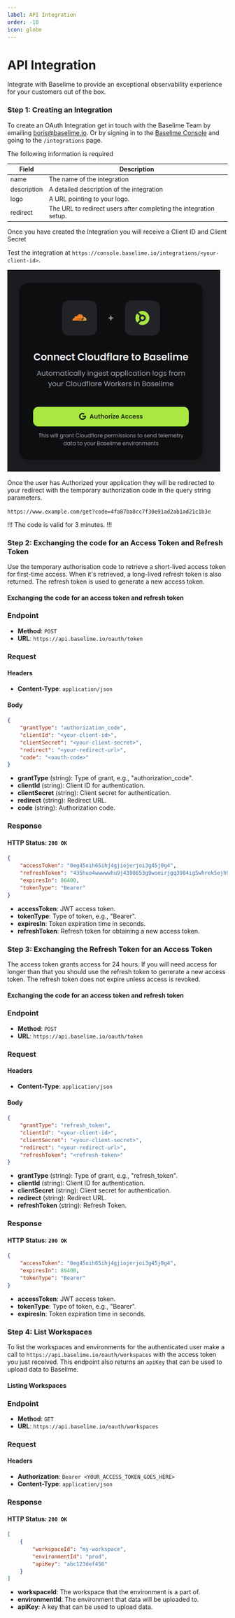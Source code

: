 ```yaml
---
label: API Integration
order: -10
icon: globe
---
```


# API Integration

Integrate with Baselime to provide an exceptional observability experience for your customers out of the box.

### Step 1: Creating an Integration

To create an OAuth Integration get in touch with the Baselime Team by emailing [boris@baselime.io](mailto:boris@baselime.io). Or by signing in to the [Baselime Console](https://console.baselime.io) and going to the `/integrations` page.

The following information is required

| Field       | Description                                                       |
| ----------- | ----------------------------------------------------------------- |
| name        | The name of the integration                                       |
| description | A detailed description of the integration                         |
| logo        | A URL pointing to your logo.                                      |
| redirect    | The URL to redirect users after completing the integration setup. |


Once you have created the Integration you will receive a Client ID and Client Secret

Test the integration at `https://console.baselime.io/integrations/<your-client-id>`. 

![A Baselime Integration](../assets/images/illustrations/integration.png)

Once the user has Authorized your application they will be redirected to your redirect with the temporary authorization code in the query string parameters.

`https://www.example.com/get?code=4fa87ba8cc7f30e91ad2ab1ad21c1b3e`

!!!
The code is valid for 3 minutes.
!!!

### Step 2: Exchanging the code for an Access Token and Refresh Token

Use the temporary authorisation code to retrieve a short-lived access token for first-time access. When it's retrieved, a long-lived refresh token is also returned. The refresh token is used to generate a new access token.

#### Exchanging the code for an access token and refresh token

### Endpoint

- **Method**: `POST`
- **URL**: `https://api.baselime.io/oauth/token`

### Request

#### Headers

- **Content-Type**: `application/json`

#### Body

```json # :icon-code:
{
    "grantType": "authorization_code",
    "clientId": "<your-client-id>",
    "clientSecret": "<your-client-secret>",
    "redirect": "<your-redirect-url>",
    "code": "<oauth-code>"
}
```
- **grantType** (string): Type of grant, e.g., "authorization_code".
- **clientId** (string): Client ID for authentication.
- **clientSecret** (string): Client secret for authentication.
- **redirect** (string): Redirect URL.
- **code** (string): Authorization code.

### Response

#### HTTP Status: `200 OK`

```json # :icon-code:
{
    "accessToken": "0eg45oih65ihj4gjiojerjoi3g45j0g4",
    "refreshToken": "435huo4wwwwwhu9j4398653g9woeirjgq3984ig5whrek5ejh9jg9wehgw",
    "expiresIn": 86400,
    "tokenType": "Bearer"
}
```
- **accessToken**: JWT access token.
- **tokenType**: Type of token, e.g., "Bearer".
- **expiresIn**: Token expiration time in seconds.
- **refreshToken**: Refresh token for obtaining a new access token.


### Step 3: Exchanging the Refresh Token for an Access Token

The access token grants access for 24 hours. If you will need access for longer than that you should use the refresh token to generate a new access token. The refresh token does not expire unless access is revoked.

#### Exchanging the code for an access token and refresh token

### Endpoint

- **Method**: `POST`
- **URL**: `https://api.baselime.io/oauth/token`

### Request

#### Headers

- **Content-Type**: `application/json`

#### Body

```json # :icon-code:
{
    "grantType": "refresh_token",
    "clientId": "<your-client-id>",
    "clientSecret": "<your-client-secret>",
    "redirect": "<your-redirect-url>",
    "refreshToken": "<refresh-token>"
}
```
- **grantType** (string): Type of grant, e.g., "refresh_token".
- **clientId** (string): Client ID for authentication.
- **clientSecret** (string): Client secret for authentication.
- **redirect** (string): Redirect URL.
- **refreshToken** (string): Refresh Token.

### Response

#### HTTP Status: `200 OK`

```json # :icon-code:
{
    "accessToken": "0eg45oih65ihj4gjiojerjoi3g45j0g4",
    "expiresIn": 86400,
    "tokenType": "Bearer"
}
```
- **accessToken**: JWT access token.
- **tokenType**: Type of token, e.g., "Bearer".
- **expiresIn**: Token expiration time in seconds.


### Step 4: List Workspaces

To list the workspaces and environments for the authenticated user make a call to `https://api.baselime.io/oauth/workspaces` with the access token you just received. This endpoint also returns an `apiKey` that can be used to upload data to Baselime.

#### Listing Workspaces

### Endpoint

- **Method**: `GET`
- **URL**: `https://api.baselime.io/oauth/workspaces`

### Request

#### Headers

- **Authorization**: `Bearer <YOUR_ACCESS_TOKEN_GOES_HERE>`
- **Content-Type**: `application/json`

### Response

#### HTTP Status: `200 OK`

```json # :icon-code:
[
    {
        "workspaceId": "my-workspace",
        "environmentId": "prod",
        "apiKey": "abc123def456"
    }
]
```

- **workspaceId**: The workspace that the environment is a part of.
- **environmentId**: The environment that data will be uploaded to.
- **apiKey**: A key that can be used to upload data.
